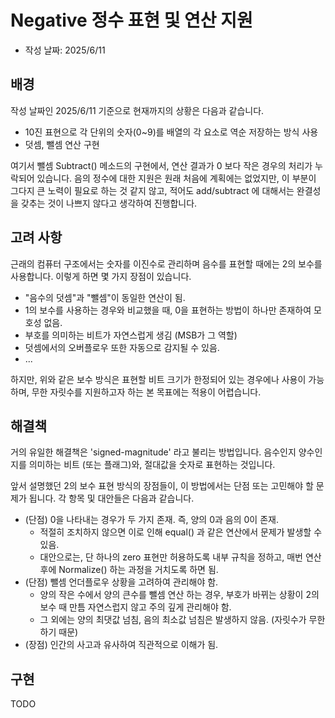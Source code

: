 
# Negative 정수 표현 및 연산 지원


- 작성 날짜: 2025/6/11

## 배경

작성 날짜인 2025/6/11 기준으로 현재까지의 상황은 다음과 같습니다.

- 10진 표현으로 각 단위의 숫자(0~9)를 배열의 각 요소로 역순 저장하는 방식 사용
- 덧셈, 뺄셈 연산 구현

여기서 뺄셈 Subtract() 메소드의 구현에서, 연산 결과가 0 보다 작은 경우의 처리가 누락되어 있습니다.
음의 정수에 대한 지원은 원래 처음에 계획에는 없었지만, 이 부분이 그다지 큰 노력이 필요로 하는 것 같지 않고, 적어도 add/subtract 에 대해서는 완결성을 갖추는 것이 나쁘지 않다고 생각하여 진행합니다.


## 고려 사항

근래의 컴퓨터 구조에서는 숫자를 이진수로 관리하며 음수를 표현할 때에는 2의 보수를 사용합니다. 이렇게 하면 몇 가지 장점이 있습니다.
- "음수의 덧셈"과 "뺄셈"이 동일한 연산이 됨.
- 1의 보수를 사용하는 경우와 비교했을 때, 0을 표현하는 방법이 하나만 존재하여 모호성 없음.
- 부호를 의미하는 비트가 자연스럽게 생김 (MSB가 그 역할)
- 덧셈에서의 오버플로우 또한 자동으로 감지될 수 있음.
- ...

하지만, 위와 같은 보수 방식은 표현할 비트 크기가 한정되어 있는 경우에나 사용이 가능하며, 무한 자릿수를 지원하고자 하는 본 목표에는 적용이 어렵습니다.

## 해결책

거의 유일한 해결책은 'signed-magnitude' 라고 불리는 방법입니다. 음수인지 양수인지를 의미하는 비트 (또는 플래그)와, 절대값을 숫자로 표현하는 것입니다.

앞서 설명했던 2의 보수 표현 방식의 장점들이, 이 방법에서는 단점 또는 고민해야 할 문제가 됩니다. 각 항목 및 대안들은 다음과 같습니다.

- (단점) 0을 나타내는 경우가 두 가지 존재. 즉, 양의 0과 음의 0이 존재.
  - 적절히 조치하지 않으면 이로 인해 equal() 과 같은 연산에서 문제가 발생할 수 있음.
  - 대안으로는, 단 하나의 zero 표현만 허용하도록 내부 규칙을 정하고, 매번 연산 후에 Normalize() 하는 과정을 거치도록 하면 됨.
- (단점) 뺄셈 언더플로우 상황을 고려하여 관리해야 함.
  - 양의 작은 수에서 양의 큰수를 뺄셈 연산 하는 경우, 부호가 바뀌는 상황이 2의 보수 때 만틈 자연스럽지 않고 주의 깊게 관리해야 함.
  - 그 외에는 양의 최댓값 넘침, 음의 최소값 넘침은 발생하지 않음. (자릿수가 무한하기 때문)
- (장점) 인간의 사고과 유사하여 직관적으로 이해가 됨.

## 구현
TODO





